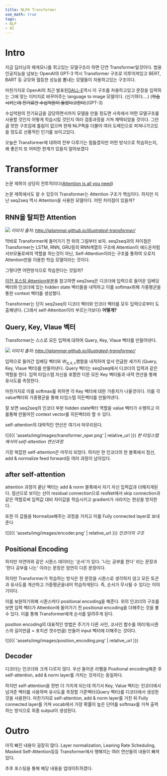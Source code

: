 ```yaml
---
title: NLP4 Transformer
use_math: true
tags:
- NLP
- AI
---
```


# Intro
지금 딥러닝의 헤게모니를 쥐고있는 모델구조라 하면 단연 Transformer일것이다. 범용 인공지능을 넘보는 OpenAI의 GPT-3 역시 Transformer 구조로 이루어져있고 BERT, BART 등 규모와 월등한 성능을 뽐내는 모델들이 차용하고있는 구조이다.

마찬가지로 OpenAI의 최근 발표된[DALL-E](https://openai.com/blog/dall-e/)역시 이 구조를 차용하고있고 문장을 입력하는 그에 맞는 이미지로 바꾸어주는 language to image 모델이다. (신기하다....)
(~~학습시키는데 전기료만 수십억원이 들었다고한다~~)(GPT-3)

수십억원의 전기요금을 감당하면서까지 모델을 만들 정도면 사측에서 어떤 모델구조를 사용할 것인지 어떻게 학습시킬 것인지 여러 검증과정을 거쳐 채택되었을 것이다.
그만큼 핫한 구조임에 틀림이 없으며 현재 NLP쪽을 더불어 여러 도메인으로 퍼져나가고있을 정도로 선풍적인 인기를 보이고있다.

오늘은 Transformer에 대하여 전부 다루기는 힘들겠지만 어떤 방식으로 학습하는지, 왜 좋은지 또 어떠한 한계가 있을지 알아보겠다

# Transformer
논문 제목이 상당히 전투적이다([Attention is all you need](https://arxiv.org/abs/1706.03762)) 

논문 제목에서도 알 수 있듯이 Transformer는 Attention 구조가 핵심이다. 하지만 지난 seq2seq 역시 Attention을 사용한 모델이다. 
어떤 차이점이 있을까?

## RNN을 탈피한 Attention
![](http://jalammar.github.io/images/t/transformer_resideual_layer_norm_3.png)
*이미지 출처: http://jalammar.github.io/illustrated-transformer/*


막바로 Transformer에 들어가기 전 위의 그림부터 보자.
seq2seq과의 차이점은 Transformer는 LSTM, RNN, GRU등의 RNN계열의 구조에 Attention이 에드온처럼 서브모듈로써의 역할을 하는것이 아닌, Self-Attention이라는 구조를 통하여 오로지 Attention만을 이용한 학습 모델이라는 것이다.

그렇다면 어떤방식으로 학습한다는 것일까?

[이전 포스팅 Attention부분](https://moon-jong.github.io/2021/02/17/nlp3-attention-beamsearch-bleu-score.html#attention)을 참고하면 seq2seq은 디코더에 입력으로 들어온 임베딩 벡터와 
인코더에 있는 hidden state 벡터들을 내적하고 이를 softmax취해 가중평균을 통한 context 벡터를 생성했다.

Transformer는 단지 seq2seq의 디코더 벡터와 인코더 벡터를 모두 입력으로부터 도출해낸다. (그래서 self-Attention이라 부르는가보다)
**어떻게?**


## Query, Key, Vlaue 벡터
Transformer는 스스로 모든 입력에 대하여 Query, Key, Vlaue 벡터를 만들어낸다.

![](http://jalammar.github.io/images/t/transformer_self_attention_vectors.png)
*이미지 출처: http://jalammar.github.io/illustrated-transformer/*

입력으로 들어간 임베딩 벡터와 $W_{q, k, v}$행렬을 내적하여 앞서 언급한 세가지 (Query, Key, Vlaue 벡터)를 만들어낸다.
Query 벡터는 seq2seq에서 디코더의 입력과 같은 역할을 한다. 
입력 타임스텝 자신을 포함한 다른 모든 Key 벡터들과 내적 연산을 통해 유사도를 측정한다.

마찬가지로 이를 softmax를 취하면 각 Key 벡터에 대한 가중치가 나올것이다. 
이를 각 value벡터와 가중평균을 통해 타임스텝 히든벡터를 만들어낸다. 

잘 보면 seq2seq의 인코더 부분 hidden state벡터 역할을 value 벡터가 수행하고 이를통해 만들어진 context vector를 히든벡터라 할 수 있다.

self-attention의 대략적인 연산은 여기서 마무리된다. 

![]({{ 'assets/img/images/transformer_oper.png' | relative_url }})
*한 타임스텝에서의 self-attention 연산과정*

가장 복잡한 self-attention은 마무리 되었다. 하지만 한 인코더의 한 블록에서 점선, add & normalize feed forward등 여러 과정이 남아있다.

## after self-attention
attention 과정이 끝난 벡터는 add & norm 블록에서 자기 자신 입력값과 더해지게된다. 
점선으로 보이는 선이 residual connection으로 resNet에서 skip connection과 같은 역할로써 입력값 대비 차이값을 학습시키고 gradient가 사라지는 현상을 방지한다.

또한 이 값들을 Normalize해주는 과정을 거치고 이를 Fully connected layer로 보내준다

![]({{ 'assets/img/images/encoder.png' | relative_url }})
*인코더의 구조*

## Positional Encoding
하지만 자연어와 같은 시퀀스 데이터는 '순서'가 있다. 
'나는 공부를 한다' 라는 문장과 '한다 공부를 나는' 이라는 문장은 엄연히 다른 문장이다.

하지만 Transformer가 학습하는 방식은 한 문장을 시퀀스로 생각하지 않고 모든 토큰과 유사도를 계산하고 가중평균을내어 학습하게된다. 
즉, 순서가 무시될 수 있다는 이야기이다.

이를 보완하기위해 시퀀스마다 positional encoding을 해준다. 
위의 인코더의 구조를 보면 입력 벡터가 Attention에 들어가기 전 positional encoding을 더해주는 것을 볼 수 있다. 이를 통해 Transformer에게 순서를 알려주게 된다.

position encoding의 대표적인 방법은 주기가 다른 사인, 코사인 함수를 여러개(시퀀스의 길이만큼 = 포지션 갯수만큼) 만들어 input 벡터에 더해주는 것이다.

![]({{ 'assets/img/images/position_encoding.png' | relative_url }})


## Decoder 
디코더는 인코더와 크게 다르지 않다. 우선 들어온 라벨을 Positional encoding해준 후 self-attention, add & norm layer를 거치는 것까지는 동일하다.

하지만 self-attention을 한번 더 거치게 되는데 여기서 Key, Value 벡터는 인코더에서 넘겨준 벡터를 사용하며 유사도를 측정할 기준벡터(Query 벡터)를 디코더에서 생성한 것을 사용한다. 
마찬가지로 self-attention, add & norm layer를 거친 뒤 Fully connected layer를 거쳐 vocab에서 가장 확률이 높은 단어를 softmax를 거쳐 출력하는 방식으로 최종 output이 생성된다.


# Outro
아직 빠진 내용이 굉장히 많다. Layer normalization, Leaning Rate Scheduling, Masked Self-Attention등등 Transformer에서 행해지는 여러 연산들의 내용이 빠져있다.

추후 포스팅을 통해 해당 내용을 업데이트하겠다.
